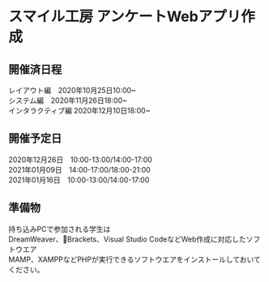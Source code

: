 # スマイル工房 アンケートWebアプリ作成

## 開催済日程  
レイアウト編　2020年10月25日10:00~  
システム編　2020年11月26日18:00~  
インタラクティブ編 2020年12月10日18:00~  

## 開催予定日
2020年12月26日　10:00-13:00/14:00-17:00  
2021年01月09日　14:00-17:00/18:00-21:00  
2021年01月16日　10:00-13:00/14:00-17:00  

## 準備物
持ち込みPCで参加される学生は  
DreamWeaver、Brackets、Visual Studio CodeなどWeb作成に対応したソフトウエア  
MAMP、XAMPPなどPHPが実行できるソフトウエアをインストールしておいてください。



　
